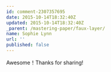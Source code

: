 ```yaml
---
id: comment-2307357695
date: 2015-10-14T18:32:40Z
updated: 2015-10-14T18:32:40Z
_parent: /mastering-paper/faux-layer/
name: Sophie Lynn
url: ''
published: false
---
```


Awesome！Thanks for sharing!
